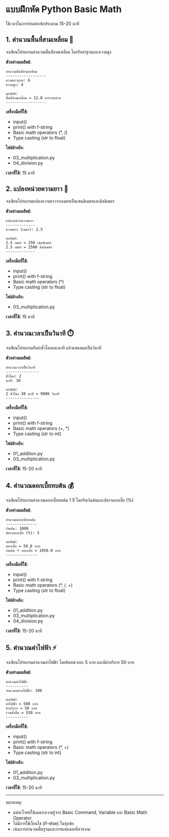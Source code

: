 # แบบฝึกหัด Python Basic Math

ใช้เวลาในการทำแต่ละข้อประมาณ 15-20 นาที

## 1. คำนวณพื้นที่สามเหลี่ยม 📐

จงเขียนโปรแกรมคำนวณพื้นที่สามเหลี่ยม โดยรับค่าฐานและความสูง

**ตัวอย่างผลลัพธ์:**
```
คำนวณพื้นที่สามเหลี่ยม
------------------
ความยาวฐาน: 6
ความสูง: 4

ผลลัพธ์:
พื้นที่สามเหลี่ยม = 12.0 ตารางหน่วย
------------------
```

**เครื่องมือที่ใช้:**
- input()
- print() with f-string
- Basic math operators (*, /)
- Type casting (str to float)

**ไฟล์อ้างอิง:**
- 03_multiplication.py
- 04_division.py

**เวลาที่ใช้:** 15 นาที

## 2. แปลงหน่วยความยาว 📏

จงเขียนโปรแกรมแปลงความยาวจากเมตรเป็นเซนติเมตรและมิลลิเมตร

**ตัวอย่างผลลัพธ์:**
```
แปลงหน่วยความยาว
-------------
ความยาว (เมตร): 2.5

ผลลัพธ์:
2.5 เมตร = 250 เซนติเมตร
2.5 เมตร = 2500 มิลลิเมตร
-------------
```

**เครื่องมือที่ใช้:**
- input()
- print() with f-string
- Basic math operators (*)
- Type casting (str to float)

**ไฟล์อ้างอิง:**
- 03_multiplication.py

**เวลาที่ใช้:** 15 นาที

## 3. คำนวณเวลาเป็นวินาที ⏱️

จงเขียนโปรแกรมรับค่าชั่วโมงและนาที แล้วแสดงผลเป็นวินาที

**ตัวอย่างผลลัพธ์:**
```
คำนวณเวลาเป็นวินาที
---------------
ชั่วโมง: 2
นาที: 30

ผลลัพธ์:
2 ชั่วโมง 30 นาที = 9000 วินาที
---------------
```

**เครื่องมือที่ใช้:**
- input()
- print() with f-string
- Basic math operators (+, *)
- Type casting (str to int)

**ไฟล์อ้างอิง:**
- 01_addition.py
- 03_multiplication.py

**เวลาที่ใช้:** 15-20 นาที

## 4. คำนวณดอกเบี้ยทบต้น 💰

จงเขียนโปรแกรมคำนวณดอกเบี้ยทบต้น 1 ปี โดยรับเงินต้นและอัตราดอกเบี้ย (%)

**ตัวอย่างผลลัพธ์:**
```
คำนวณดอกเบี้ยทบต้น
--------------
เงินต้น: 1000
อัตราดอกเบี้ย (%): 5

ผลลัพธ์:
ดอกเบี้ย = 50.0 บาท
เงินต้น + ดอกเบี้ย = 1050.0 บาท
--------------
```

**เครื่องมือที่ใช้:**
- input()
- print() with f-string
- Basic math operators (*, /, +)
- Type casting (str to float)

**ไฟล์อ้างอิง:**
- 01_addition.py
- 03_multiplication.py
- 04_division.py

**เวลาที่ใช้:** 15-20 นาที

## 5. คำนวณค่าไฟฟ้า ⚡

จงเขียนโปรแกรมคำนวณค่าไฟฟ้า โดยคิดหน่วยละ 5 บาท และมีค่าบริการ 50 บาท

**ตัวอย่างผลลัพธ์:**
```
คำนวณค่าไฟฟ้า
----------
จำนวนหน่วยไฟฟ้า: 100

ผลลัพธ์:
ค่าไฟฟ้า = 500 บาท
ค่าบริการ = 50 บาท
รวมทั้งสิ้น = 550 บาท
----------
```

**เครื่องมือที่ใช้:**
- input()
- print() with f-string
- Basic math operators (*, +)
- Type casting (str to int)

**ไฟล์อ้างอิง:**
- 01_addition.py
- 03_multiplication.py

**เวลาที่ใช้:** 15-20 นาที

---

หมายเหตุ:
- แต่ละโจทย์ใช้เฉพาะความรู้จาก Basic Command, Variable และ Basic Math Operator
- ไม่มีการใช้เงื่อนไข (if-else) ในทุกข้อ
- เน้นการคำนวณพื้นฐานและการแสดงผลที่สวยงาม 